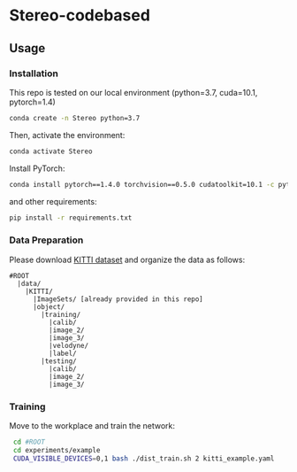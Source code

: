 # Stereo-codebased

## Usage

### Installation
This repo is tested on our local environment (python=3.7, cuda=10.1, pytorch=1.4)

```bash
conda create -n Stereo python=3.7
```
Then, activate the environment:
```bash
conda activate Stereo
```

Install PyTorch:

```bash
conda install pytorch==1.4.0 torchvision==0.5.0 cudatoolkit=10.1 -c pytorch
```

and other  requirements:
```bash
pip install -r requirements.txt

```



### Data Preparation
Please download [KITTI dataset](http://www.cvlibs.net/datasets/kitti/eval_object.php?obj_benchmark=3d) and organize the data as follows:

```
#ROOT
  |data/
    |KITTI/
      |ImageSets/ [already provided in this repo]
      |object/			
        |training/
          |calib/
          |image_2/
          |image_3/
          |velodyne/
          |label/
        |testing/
          |calib/
          |image_2/
          |image_3/
```

### Training

Move to the workplace and train the network:

```sh
 cd #ROOT
 cd experiments/example
 CUDA_VISIBLE_DEVICES=0,1 bash ./dist_train.sh 2 kitti_example.yaml
```



